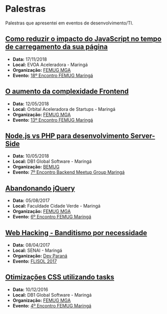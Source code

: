 # Palestras


Palestras que apresentei em eventos de desenvolvimento/TI.


[Como reduzir o impacto do JavaScript no tempo de carregamento da sua página](https://docs.google.com/presentation/d/1mnqDPfEJe2_iyqAuL92kDDIulLgoPJpr2WrtkVJ9QR4/edit#slide=id.p)
----
- **Data:**  17/11/2018
- **Local:** EVOA Aceleradora - Maringá
- **Organização:** [FEMUG MGA](https://github.com/femugmga)  
- **Evento:** [18º Encontro FEMUG Maringá](https://www.meetup.com/pt-BR/femugmga/events/256274231/)

[O aumento da complexidade Frontend](https://drive.google.com/open?id=1BJq3Im83frGh6scJUqpvT_ZwU03wLGpNVijVKqfbxPo)
----
- **Data:**  12/05/2018
- **Local:** Orbital Aceleradora de Startups - Maringá
- **Organização:** [FEMUG MGA](https://github.com/femugmga)  
- **Evento:** [13º Encontro FEMUG Maringá](https://www.meetup.com/pt-BR/femugmga/events/250075455/)


[Node.js vs PHP para desenvolvimento Server-Side](https://drive.google.com/open?id=11exCNXKAT5z42H2Ebk2YqqW_lKSGTHQECr6XDaSVKoM)
----
- **Data:**  10/05/2018
- **Local:** DB1 Global Software - Maringá
- **Organização:** [BEMUG](https://github.com/bemugmga)  
- **Evento:** [7º Encontro Backend Meetup Group Maringá](https://www.meetup.com/pt-BR/developerparana/events/250133057/)


[Abandonando jQuery](https://drive.google.com/open?id=1cw7Iu9GkW9HYImdK-BerH4us4UYz9jFVIklQrqhg32U)
----
- **Data:**  05/08/2017
- **Local:** Faculdade Cidade Verde - Maringá
- **Organização:** [FEMUG MGA](https://github.com/femugmga)  
- **Evento:** [6º Encontro FEMUG Maringá](https://www.meetup.com/pt-BR/femugmga/events/242049798/)

[Web Hacking - Banditismo por necessidade](https://drive.google.com/open?id=1eaN9BdtibI6xQ4h3cT_P7zi-Nf_vqevJaR3cJene5MA)
----
- **Data:**  08/04/2017
- **Local:** SENAI - Maringá
- **Organização:** [Dev Paraná](https://devparana.org/)  
- **Evento:** [FLISOL 2017](https://flisol.info/FLISOL2017/Brasil)


[Otimizações CSS utilizando tasks](https://drive.google.com/open?id=1PcFjcGgJwynxeT2lbBtPd_KiCam026lhdAouotstqa0)
----
- **Data:**  10/12/2016
- **Local:** DB1 Global Software - Maringá
- **Organização:** [FEMUG MGA](https://github.com/femugmga)  
- **Evento:** [4º Encontro FEMUG Maringá](https://www.meetup.com/pt-BR/femugmga/events/235894879/)
